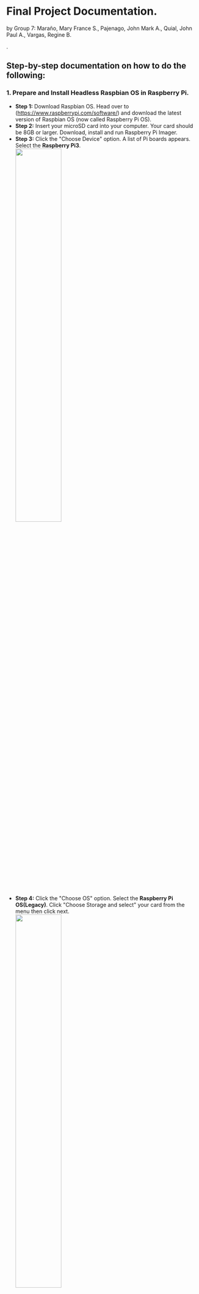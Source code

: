 # Final Project Documentation.
by Group 7: Maraño, Mary France S., Pajenago, John Mark A., Quial, John Paul A., Vargas, Regine B.  

.    
##  Step-by-step documentation on how to do the following:
### 1. Prepare and Install Headless Raspbian OS in Raspberry Pi.
* **Step 1:** Download Raspbian OS. Head over to (https://www.raspberrypi.com/software/) and download the latest version of Raspbian OS (now called Raspberry Pi OS).
* **Step 2:** Insert your microSD card into your computer. Your card should be 8GB or larger. Download, install and run Raspberry Pi Imager.
* **Step 3:** Click the "Choose Device" option. A list of Pi boards appears. Select the **Raspberry Pi3**.  
  <img src= "https://github.com/ginevargas/info_assurance/assets/145625291/3c3a750a-215c-4c0c-a7bd-6ba4a6f0d9d0" width="50%">  
* **Step 4:** Click the "Choose OS" option. Select the **Raspberry Pi OS(Legacy)**. Click "Choose Storage and select" your card from the menu then click next.  
  <img src= "https://github.com/ginevargas/info_assurance/assets/145625291/f5c52413-9d13-46ff-8759-16b3d67ffb6b" width="50%">  
* **Step 5:** Click Edit Settings from the pop-up.    
  <img src= "https://github.com/ginevargas/info_assurance/assets/145625291/33b4611c-bc11-43bf-9a02-7c6bfefd7c81" width="50%">
* **Step 6:** Fill in all the fields on the General tab: hostname, username / password, wireless LAN (if you plan to use Wi-Fi, and locale settings.  
  <img src= "https://github.com/ginevargas/info_assurance/assets/145625291/ecc2dc77-3176-49a8-a671-a299cdb0e1e3" width="50%">
* **Step 7:** On the Services tab, toggle enable SSH to on and select "Use password authentication."  Then click Save.
  <img src= "https://github.com/ginevargas/info_assurance/assets/145625291/a8d37048-27f3-48d7-9d1d-1c85f4621a91" width="50%">
* **Step 8:** Click Yes to apply OS customization settings. Click Yes to confirm that you want to write to your microSD card.  
  <img src= "https://github.com/ginevargas/info_assurance/assets/145625291/3aa541aa-63ef-4e83-852d-9c23bc01294d" width="50%">  
* **Step 5:** The system will now take a few minutes to download the OS and write it to your card.
  <img src= "https://github.com/ginevargas/info_assurance/assets/145625291/610e68f1-5fdd-43b9-89a4-3772b23b7881" width="50%">  
  It will look like this if the verifying and writing is done.  
  <img src= "https://github.com/ginevargas/info_assurance/assets/145625291/4e2fcc9d-d763-4a92-97e2-b28dd0ecddcb" width="50%">
### 2. Connecting to Raspberry Pi via SSH using the terminal.
* **Step 1:** Find Raspberry Pi IP Address. Use a network scanning tool or check your router's connected devices to find the IP address assigned to your Raspberry Pi.  
  <img src= "https://github.com/ginevargas/info_assurance/assets/145625291/25bbb021-d402-49af-963a-669f81ca1d20" width="50%">
* **Step 2:** Open the terminal on your computer. Connect to the Pi using SSH: Type the following command, replacing **<pi_ip>** with your Raspberry Pi's IP address: **ssh user@<pi_ip>**. Enter the default password (raspberry) when prompted.
  ![2](https://github.com/ginevargas/info_assurance/assets/145625291/5a7d292a-727b-4dc0-a785-e8e722934876)

* **Step 3:** Run the following command to update and upgrade package lists: **sudo apt update**, **sudo apt upgrade**
  <img src= "https://github.com/ginevargas/info_assurance/assets/145625291/4b445379-8820-4c4a-a947-e22ca93c05eb" width="70%"> 
### 3. Deploying LAMP (Linux Apache MySQL PHP) Stack in raspberry Pi.
* **Step 1:**  Install LAMP stack. Install Apache, MySQL, and PHP using the following command:  
sudo apt install apache2.   
sudo apt install mariadb-server.  
sudo mysql_secure_installation.  
sudo apt install php libapache2-mod-php php-mysql.  
sudo apt-get install php*.  
sudo apt install phpmyadmin.  
* **Step 2:** Run the **sudo apt install apache2** on your terminal.  
  <img src= "https://github.com/ginevargas/info_assurance/assets/145625291/0432b10c-1c92-4e3f-8bb2-15cb7ececa19" width="70%">.  
  If it ask "Do you want to continue?" type 'y' and enter.  
  <img src= "https://github.com/ginevargas/info_assurance/assets/145625291/e6cbbd4f-adc9-48cb-8660-689029d3a9f1" width="50%">
* **Step 3:** After installing Apache, next run the **sudo apt install mariadb-server** on your terminal.
   <img src= "https://github.com/ginevargas/info_assurance/assets/145625291/95d2066c-66af-4739-a5da-a78f2b89642c" width="50%">.  
   If it ask "Do you want to continue?" type 'y' and enter.  
   <img src= "https://github.com/ginevargas/info_assurance/assets/145625291/271a00e7-129b-4523-8735-fcaf490b6277)" width="50%">
* **Step 4:** After installing the mariadb-server, next run **sudo mysql_secure_installation** on you terminal.
  <img src= "https://github.com/ginevargas/info_assurance/assets/145625291/c76e19b4-e03e-4301-afdb-1f1cf4ebd2b9" width="70%">.  
  Enter your password for root.  
  <img src= "https://github.com/ginevargas/info_assurance/assets/145625291/4da9c8e3-7dde-45a5-943f-9c2887b99e09" width="70%">.  
  type 'y' and enter.  
  <img src= "https://github.com/ginevargas/info_assurance/assets/145625291/849148fd-e30f-467d-98ac-d472bca0ad49" width="50%">
* **Step 5:** Next, run and install **sudo apt install php libapache2-mod-php php-mysql** on your terminal.
  <img src= "https://github.com/ginevargas/info_assurance/assets/145625291/29b377b5-62f0-49e0-b42d-f70cd77de590" width="50%">
* **Step 6:** Next, the last step is to run and install **sudo apt-get install php***, **sudo apt install phpmyadmin** on you terminal.
  <img src= "https://github.com/ginevargas/info_assurance/assets/145625291/90fd215f-3722-409c-91db-3332e7384523" width="50%">
### 4. Enabling and controlling Raspberry Pi using VNC.
* **Step 1:** Installing RealVNC Server on Raspberry Pi: **sudo apt install realvnc-vnc-server**
* **Step 2:** Enabling VNC Server. Enter the command **sudo raspi-config** to your computer terminal.
* **Step 3:** Use the arrow keys to select Interfacing Options and press Enter.  
  <img src= "https://github.com/ginevargas/info_assurance/assets/145625291/f15b59fc-f6a7-493c-a9f7-adb82fc9e9e2" width="50%">
* **Step 4:**  Use the arrow keys to select VNC and press Enter.  
  <img src= "https://github.com/ginevargas/info_assurance/assets/145625291/322f4ad9-71ee-4db1-bee6-4273ee000bf7" width="50%">
* **Step 5:** You will be prompted to enable VNC Server. Select Yes and press Enter.  
  <img src= "https://github.com/ginevargas/info_assurance/assets/145625291/b29e26f5-5015-44b3-9988-7c91c2a121b5" width="50%">  
* **Step 6:** Use the arrow keys to select Ok and then Finish, to return to the terminal.
  <img src= "https://github.com/ginevargas/info_assurance/assets/145625291/8669592b-ad60-439a-8886-b1d4343db8bd" width="50%">
* **Step 7:** Download and install RealVNC Viewer on your computer.  
  <img src= "https://github.com/ginevargas/info_assurance/assets/145625291/d291daaa-43d8-4569-92d1-06c0d593f494" width="50%">
* **Step 8:** Open VNC Viewer and enter the IP address of your Raspberry Pi. Log in with the Raspberry Pi credentials.
* **Step 9:**  Control Raspberry Pi through VNC: You can now use the VNC viewer to interact with the Raspberry Pi desktop as if you were physically connected to it. You can launch applications, configure settings, and manage your Raspberry Pi remotely.


.  
**BACHELOR OF SCIENCE IN COMPUTER SCIENCE**  
**CS 3A_CS 319_INFORMATION ASSURANCE AND SECURITY**
  
